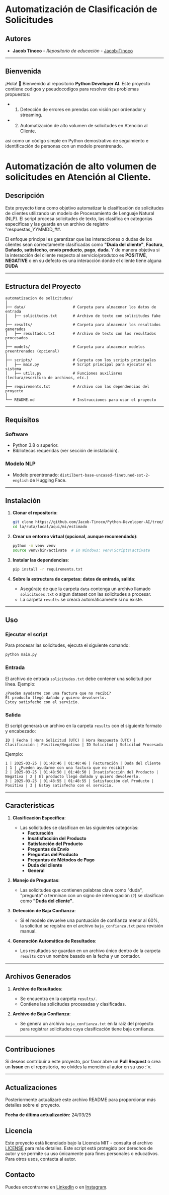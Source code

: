 # **Automatización de Clasificación de Solicitudes**

## Autores

- **Jacob Tinoco** - *Repositorio de educación* - [Jacob-Tinoco](https://github.com/Jacob-Tinoco)
---
## Bienvenida
¡Hola! 👋 Bienvenido al repositorio **Python Developer AI**. Este proyecto contiene codigos y pseudocodigos para resolver dos problemas propuestos:
- 1. Detección de errores en prendas con visión por ordenador y streaming.
- 2. Automatización de alto volumen de solicitudes en Atención al Cliente.

así como un código simple en Python demostrativo de seguimiento e identificación de personas con un modelo preentrenado.

# Automatización de alto volumen de solicitudes en Atención al Cliente.

## **Descripción**
Este proyecto tiene como objetivo automatizar la clasificación de solicitudes de clientes utilizando un modelo de Procesamiento de Lenguaje Natural (NLP). El script procesa solicitudes de texto, las clasifica en categorías específicas y las guarda en un archivo de registro "respuestas_YYMMDD_##.

El enfoque principal es garantizar que las interacciones o dudas de los clientes sean correctamente clasificadas como **"Duda del cliente"**, **Factura**, **Dañado**, **satisfecho**, **envío producto**, **pago**, **duda**. Y de manera objetiva si la interacción del cliente respecto al servicio/produtco es **POSITIVE**, **NEGATIVE** o en su defecto es una interacción donde el cliente tiene alguna **DUDA**

---

## **Estructura del Proyecto**

```
automatizacion de solicitudes/
│
├── data/                     # Carpeta para almacenar los datos de entrada
│   ├── solicitudes.txt       # Archivo de texto con solicitudes fake
│
├── results/                  # Carpeta para almacenar los resultados generados
│   ├── resultados.txt        # Archivo de texto con los resultados procesados
│
├── models/                   # Carpeta para almacenar modelos preentrenados (opcional)
│
├── scripts/                  # Carpeta con los scripts principales
│   ├── main.py               # Script principal para ejecutar el sistema
│   ├── utils.py              # Funciones auxiliares (lectura/escritura de archivos, etc.)
│
├── requirements.txt          # Archivo con las dependencias del proyecto
│
└── README.md                 # Instrucciones para usar el proyecto
```

---

## **Requisitos**

### **Software**
- Python 3.8 o superior.
- Bibliotecas requeridas (ver sección de instalación).

### **Modelo NLP**
- Modelo preentrenado: `distilbert-base-uncased-finetuned-sst-2-english` de Hugging Face.

---

## **Instalación**

1. **Clonar el repositorio**:
   ```bash
   git clone https://github.com/Jacob-Tinoco/Python-Developer-AI/tree/main/automatizacion_solicitudes
   cd la/ruta/local/aqui/mi/estimado
   ```

2. **Crear un entorno virtual (opcional, aunque recomendado)**:
   ```bash
   python -m venv venv
   source venv/bin/activate  # En Windows: venv\Scripts\activate
   ```

3. **Instalar las dependencias**:
   ```bash
   pip install -r requirements.txt
   ```

4. **Sobre la estructura de carpetas: datos de entrada, salida**:
   - Asegúrate de que la carpeta `data` contenga un archivo llamado `solicitudes.txt` o algun dataset con las solicitudes a procesar.
   - La carpeta `results` se creará automáticamente si no existe.

---

## **Uso**

### **Ejecutar el script**
Para procesar las solicitudes, ejecuta el siguiente comando:
```bash
python main.py
```

### **Entrada**
El archivo de entrada `solicitudes.txt` debe contener una solicitud por línea. Ejemplo:
```
¿Pueden ayudarme con una factura que no recibí?
El producto llegó dañado y quiero devolverlo.
Estoy satisfecho con el servicio.
```

### **Salida**
El script generará un archivo en la carpeta `results` con el siguiente formato y encabezado:
```
ID | Fecha | Hora Solicitud (UTC) | Hora Respuesta (UTC) | Clasificación | Positivo/Negativo | ID Solicitud | Solicitud Procesada
```

Ejemplo:
```
1 | 2025-03-25 | 01:48:46 | 01:48:46 | Facturación | Duda del cliente | 1 | ¿Pueden ayudarme con una factura que no recibí?
2 | 2025-03-25 | 01:48:50 | 01:48:50 | Insatisfacción del Producto | Negativa | 2 | El producto llegó dañado y quiero devolverlo.
3 | 2025-03-25 | 01:48:55 | 01:48:55 | Satisfacción del Producto | Positiva | 3 | Estoy satisfecho con el servicio.
```

---

## **Características**

1. **Clasificación Específica**:
   - Las solicitudes se clasifican en las siguientes categorías:
     - **Facturación**
     - **Insatisfacción del Producto**
     - **Satisfacción del Producto**
     - **Preguntas de Envío**
     - **Preguntas del Producto**
     - **Preguntas de Métodos de Pago**
     - **Duda del cliente**
     - **General**

2. **Manejo de Preguntas**:
   - Las solicitudes que contienen palabras clave como "duda", "pregunta" o terminan con un signo de interrogación (`?`) se clasifican como **"Duda del cliente"**.

3. **Detección de Baja Confianza**:
   - Si el modelo devuelve una puntuación de confianza menor al 60%, la solicitud se registra en el archivo `baja_confianza.txt` para revisión manual.

4. **Generación Automática de Resultados**:
   - Los resultados se guardan en un archivo único dentro de la carpeta `results` con un nombre basado en la fecha y un contador.

---

## **Archivos Generados**

1. **Archivo de Resultados**:
   - Se encuentra en la carpeta `results/`.
   - Contiene las solicitudes procesadas y clasificadas.

2. **Archivo de Baja Confianza**:
   - Se genera un archivo `baja_confianza.txt` en la raíz del proyecto para registrar solicitudes cuya clasificación tiene baja confianza.

---

## **Contribuciones**

Si deseas contribuir a este proyecto, por favor abre un **Pull Request** o crea un **Issue** en el repositorio, no olvides la mención al autor en su uso :´v.

---
## Actualizaciones
Posteriormente actualizaré este archivo README para proporcionar más detalles sobre el proyecto.

**Fecha de última actualización:** 24/03/25

## Licencia
Este proyecto está licenciado bajo la Licencia MIT - consulta el archivo [LICENSE](LICENSE) para más detalles.
Este script está protegido por derechos de autor y se permite su uso únicamente para fines personales o educativos. Para otros usos, contacta al autor.


## Contacto
Puedes encontrarme en [LinkedIn](https://www.linkedin.com/in/jacob-t-329675258/) o en [Instagram](https://www.instagram.com/jknc.0/).



